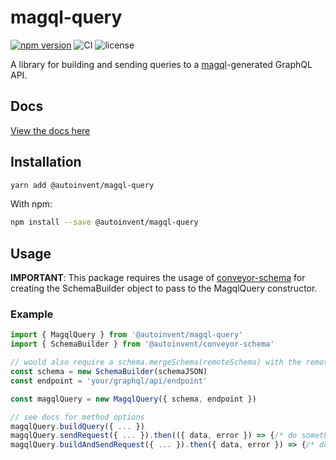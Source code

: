 # magql-query

[![npm version](https://badge.fury.io/js/%40autoinvent%2Fmagql-query.svg)](https://badge.fury.io/js/%40autoinvent%2Fmagql-query)
![CI](https://github.com/autoinvent/magql-query/workflows/CI/badge.svg?branch=master)
![license](https://img.shields.io/github/license/autoinvent/magql-query)

A library for building and sending queries to a [magql](https://github.com/autoinvent/magql)-generated GraphQL API.

## Docs
[View the docs here](https://magql-query.github.io/)
## Installation

```bash
yarn add @autoinvent/magql-query
```

With npm:

```bash
npm install --save @autoinvent/magql-query
```

## Usage

**IMPORTANT**: This package requires the usage of [conveyor-schema](https://github.com/autoinvent/conveyor-schema) for creating the SchemaBuilder object to pass to the MagqlQuery constructor.

### Example

```typescript
import { MagqlQuery } from '@autoinvent/magql-query'
import { SchemaBuilder } from '@autoinvent/conveyor-schema'

// would also require a schema.mergeSchema(remoteSchema) with the remote (backend) schema in practice
const schema = new SchemaBuilder(schemaJSON)
const endpoint = 'your/graphql/api/endpoint'

const magqlQuery = new MagqlQuery({ schema, endpoint })

// see docs for method options
magqlQuery.buildQuery({ ... })
magqlQuery.sendRequest({ ... }).then(({ data, error }) => {/* do something */})
magqlQuery.buildAndSendRequest({ ... }).then({ data, error }) => {/* do something */})
```
